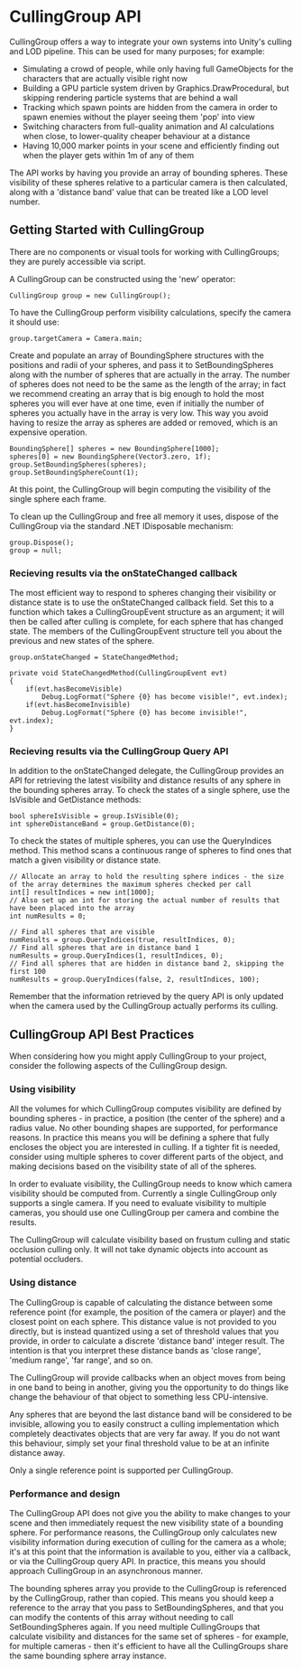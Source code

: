 # CullingGroup API

CullingGroup offers a way to integrate your own systems into Unity's culling and LOD pipeline. This can be used for many purposes; for example:

* Simulating a crowd of people, while only having full GameObjects for the characters that are actually visible right now
* Building a GPU particle system driven by Graphics.DrawProcedural, but skipping rendering particle systems that are behind a wall
* Tracking which spawn points are hidden from the camera in order to spawn enemies without the player seeing them 'pop' into view
* Switching characters from full-quality animation and AI calculations when close, to lower-quality cheaper behaviour at a distance
* Having 10,000 marker points in your scene and efficiently finding out when the player gets within 1m of any of them

The API works by having you provide an array of bounding spheres. These visibility of these spheres relative to a particular camera is then calculated, along with a 'distance band' value that can be treated like a LOD level number.

## Getting Started with CullingGroup

There are no components or visual tools for working with CullingGroups; they are purely accessible via script.

A CullingGroup can be constructed using the 'new' operator:

    CullingGroup group = new CullingGroup();

To have the CullingGroup perform visibility calculations, specify the camera it should use:

    group.targetCamera = Camera.main;

Create and populate an array of BoundingSphere structures with the positions and radii of your spheres, and pass it to SetBoundingSpheres along with the number of spheres that are actually in the array. The number of spheres does not need to be the same as the length of the array; in fact we recommend creating an array that is big enough to hold the most spheres you will ever have at one time, even if initially the number of spheres you actually have in the array is very low. This way you avoid having to resize the array as spheres are added or removed, which is an expensive operation.

    BoundingSphere[] spheres = new BoundingSphere[1000];
    spheres[0] = new BoundingSphere(Vector3.zero, 1f);
    group.SetBoundingSpheres(spheres);
    group.SetBoundingSphereCount(1);

At this point, the CullingGroup will begin computing the visibility of the single sphere each frame.

To clean up the CullingGroup and free all memory it uses, dispose of the CullingGroup via the standard .NET IDisposable mechanism:

    group.Dispose();
    group = null;

### Recieving results via the onStateChanged callback

The most efficient way to respond to spheres changing their visibility or distance state is to use the onStateChanged callback field. Set this to a function which takes a CullingGroupEvent structure as an argument; it will then be called after culling is complete, for each sphere that has changed state. The members of the CullingGroupEvent structure tell you about the previous and new states of the sphere.

    group.onStateChanged = StateChangedMethod;

    private void StateChangedMethod(CullingGroupEvent evt)
    {
        if(evt.hasBecomeVisible)
            Debug.LogFormat("Sphere {0} has become visible!", evt.index);
        if(evt.hasBecomeInvisible)
            Debug.LogFormat("Sphere {0} has become invisible!", evt.index);
    }

### Recieving results via the CullingGroup Query API

In addition to the onStateChanged delegate, the CullingGroup provides an API for retrieving the latest visibility and distance results of any sphere in the bounding spheres array. To check the states of a single sphere, use the IsVisible and GetDistance methods:

    bool sphereIsVisible = group.IsVisible(0);
    int sphereDistanceBand = group.GetDistance(0);

To check the states of multiple spheres, you can use the QueryIndices method. This method scans a continuous range of spheres to find ones that match a given visibility or distance state.

    // Allocate an array to hold the resulting sphere indices - the size of the array determines the maximum spheres checked per call
    int[] resultIndices = new int[1000];
    // Also set up an int for storing the actual number of results that have been placed into the array
    int numResults = 0;

    // Find all spheres that are visible
    numResults = group.QueryIndices(true, resultIndices, 0);
    // Find all spheres that are in distance band 1
    numResults = group.QueryIndices(1, resultIndices, 0);
    // Find all spheres that are hidden in distance band 2, skipping the first 100
    numResults = group.QueryIndices(false, 2, resultIndices, 100);

Remember that the information retrieved by the query API is only updated when the camera used by the CullingGroup actually performs its culling.

## CullingGroup API Best Practices

When considering how you might apply CullingGroup to your project, consider the following aspects of the CullingGroup design.

### Using visibility

All the volumes for which CullingGroup computes visibility are defined by bounding spheres - in practice, a position (the center of the sphere) and a radius value. No other bounding shapes are supported, for performance reasons. In practice this means you will be defining a sphere that fully encloses the object you are interested in culling. If a tighter fit is needed, consider using multiple spheres to cover different parts of the object, and making decisions based on the visibility state of all of the spheres.

In order to evaluate visibility, the CullingGroup needs to know which camera visibility should be computed from. Currently a single CullingGroup only supports a single camera. If you need to evaluate visibility to multiple cameras, you should use one CullingGroup per camera and combine the results.

The CullingGroup will calculate visibility based on frustum culling and static occlusion culling only. It will not take dynamic objects into account as potential occluders.

### Using distance

The CullingGroup is capable of calculating the distance between some reference point (for example, the position of the camera or player) and the closest point on each sphere. This distance value is not provided to you directly, but is instead quantized using a set of threshold values that you provide, in order to calculate a discrete 'distance band' integer result. The intention is that you interpret these distance bands as 'close range', 'medium range', 'far range', and so on.

The CullingGroup will provide callbacks when an object moves from being in one band to being in another, giving you the opportunity to do things like change the behaviour of that object to something less CPU-intensive.

Any spheres that are beyond the last distance band will be considered to be invisible, allowing you to easily construct a culling implementation which completely deactivates objects that are very far away. If you do not want this behaviour, simply set your final threshold value to be at an infinite distance away.

Only a single reference point is supported per CullingGroup.

### Performance and design

The CullingGroup API does not give you the ability to make changes to your scene and then immediately request the new visibility state of a bounding sphere. For performance reasons, the CullingGroup only calculates new visibility information during execution of culling for the camera as a whole; it's at this point that the information is available to you, either via a callback, or via the CullingGroup query API. In practice, this means you should approach CullingGroup in an asynchronous manner.

The bounding spheres array you provide to the CullingGroup is referenced by the CullingGroup, rather than copied. This means you should keep a reference to the array that you pass to SetBoundingSpheres, and that you can modify the contents of this array without needing to call SetBoundingSpheres again. If you need multiple CullingGroups that calculate visibility and distances for the same set of spheres - for example, for multiple cameras - then it's efficient to have all the CullingGroups share the same bounding sphere array instance.